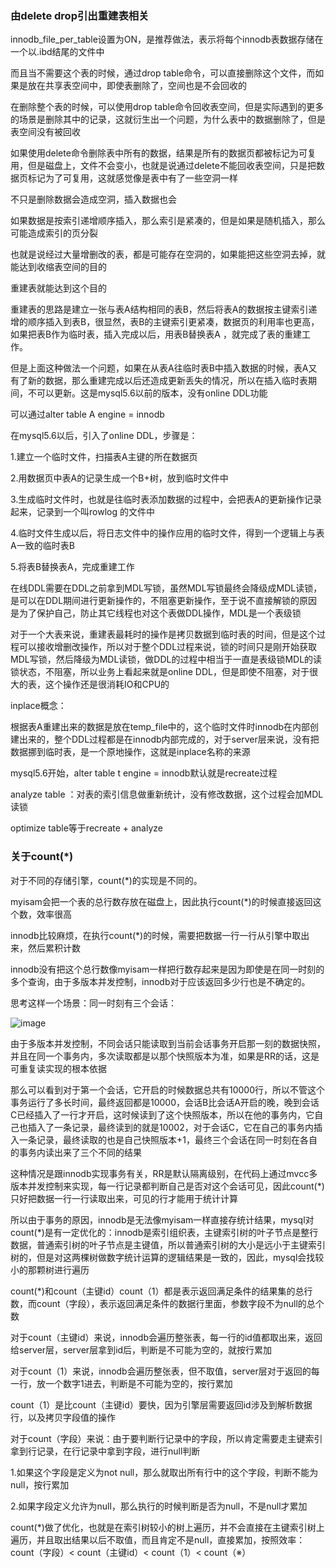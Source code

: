 ### 由delete drop引出重建表相关

innodb_file_per_table设置为ON，是推荐做法，表示将每个innodb表数据存储在一个以.ibd结尾的文件中

而且当不需要这个表的时候，通过drop table命令，可以直接删除这个文件，而如果是放在共享表空间中，即使表删除了，空间也是不会回收的

在删除整个表的时候，可以使用drop table命令回收表空间，但是实际遇到的更多的场景是删除其中的记录，这就衍生出一个问题，为什么表中的数据删除了，但是表空间没有被回收

如果使用delete命令删除表中所有的数据，结果是所有的数据页都被标记为可复用，但是磁盘上，文件不会变小，也就是说通过delete不能回收表空间，只是把数据页标记为了可复用，这就感觉像是表中有了一些空洞一样

不只是删除数据会造成空洞，插入数据也会

如果数据是按索引递增顺序插入，那么索引是紧凑的，但是如果是随机插入，那么可能造成索引的页分裂

也就是说经过大量增删改的表，都是可能存在空洞的，如果能把这些空洞去掉，就能达到收缩表空间的目的

重建表就能达到这个目的

重建表的思路是建立一张与表A结构相同的表B，然后将表A的数据按主键索引递增的顺序插入到表B，很显然，表B的主键索引更紧凑，数据页的利用率也更高，如果把表B作为临时表，插入完成以后，用表B替换表A ，就完成了表的重建工作。

但是上面这种做法一个问题，如果在从表A往临时表B中插入数据的时候，表A又有了新的数据，那么重建完成以后还造成更新丢失的情况，所以在插入临时表期间，不可以更新。这是mysql5.6以前的版本，没有online DDL功能

可以通过alter table A engine = innodb

在mysql5.6以后，引入了online DDL，步骤是：

1.建立一个临时文件，扫描表A主键的所在数据页

2.用数据页中表A的记录生成一个B+树，放到临时文件中

3.生成临时文件时，也就是往临时表添加数据的过程中，会把表A的更新操作记录起来，记录到一个叫rowlog 的文件中

4.临时文件生成以后，将日志文件中的操作应用的临时文件，得到一个逻辑上与表A一致的临时表B

5.将表B替换表A，完成重建工作

在线DDL需要在DDL之前拿到MDL写锁，虽然MDL写锁最终会降级成MDL读锁，是可以在DDL期间进行更新操作的，不阻塞更新操作，至于说不直接解锁的原因是为了保护自己，防止其它线程也对这个表做DDL操作，MDL是一个表级锁

对于一个大表来说，重建表最耗时的操作是拷贝数据到临时表的时间，但是这个过程可以接收增删改操作，所以对于整个DDL过程来说，锁的时间只是刚开始获取MDL写锁，然后降级为MDL读锁，做DDL的过程中相当于一直是表级锁MDL的读锁状态，不阻塞，所以业务上看起来就是online DDL，但是即使不阻塞，对于很大的表，这个操作还是很消耗IO和CPU的

inplace概念：

根据表A重建出来的数据是放在temp_file中的，这个临时文件时innodb在内部创建出来的，整个DDL过程都是在innodb内部完成的，对于server层来说，没有把数据挪到临时表，是一个原地操作，这就是inplace名称的来源

mysql5.6开始，alter table t engine = innodb默认就是recreate过程

analyze table ：对表的索引信息做重新统计，没有修改数据，这个过程会加MDL读锁

optimize table等于recreate + analyze

### 关于count(*)

对于不同的存储引擎，count(*)的实现是不同的。

myisam会把一个表的总行数存放在磁盘上，因此执行count(*)的时候直接返回这个数，效率很高

innodb比较麻烦，在执行count(*)的时候，需要把数据一行一行从引擎中取出来，然后累积计数

innodb没有把这个总行数像myisam一样把行数存起来是因为即使是在同一时刻的多个查询，由于多版本并发控制，innodb对于应该返回多少行也是不确定的。

思考这样一个场景：同一时刻有三个会话：

![image](https://cdn.jsdelivr.net/gh/chen-xing/figure_bed_02/cdn/20210903140209854.png)

由于多版本并发控制，不同会话只能读取到当前会话事务开启那一刻的数据快照，并且在同一个事务内，多次读取都是以那个快照版本为准，如果是RR的话，这是可重复读实现的根本依据

那么可以看到对于第一个会话，它开启的时候数据总共有10000行，所以不管这个事务运行了多长时间，最终返回都是10000，会话B比会话A开启的晚，晚到会话C已经插入了一行才开启，这时候读到了这个快照版本，所以在他的事务内，它自己也插入了一条记录，最终读到的就是10002，对于会话C，它在自己的事务内插入一条记录，最终读取的也是自己快照版本+1，最终三个会话在同一时刻在各自的事务内读出来了三个不同的结果

这种情况是跟innodb实现事务有关，RR是默认隔离级别，在代码上通过mvcc多版本并发控制来实现，每一行记录都判断自己是否对这个会话可见，因此count(*)只好把数据一行一行读取出来，可见的行才能用于统计计算

所以由于事务的原因，innodb是无法像myisam一样直接存统计结果，mysql对count(*)是有一定优化的：innodb是索引组织表，主键索引树的叶子节点是整行数据，普通索引树的叶子节点是主键值，所以普通索引树的大小是远小于主键索引树的，但是对这两棵树做数字统计运算的逻辑结果是一致的，因此，mysql会找较小的那颗树进行遍历

count(*)和count（主键id）count（1）都是表示返回满足条件的结果集的总行数，而count（字段），表示返回满足条件的数据行里面，参数字段不为null的总个数

对于count（主键id）来说，innodb会遍历整张表，每一行的id值都取出来，返回给server层，server层拿到id后，判断是不可能为空的，就按行累加

对于count（1）来说，innodb会遍历整张表，但不取值，server层对于返回的每一行，放一个数字1进去，判断是不可能为空的，按行累加

count（1）是比count（主键id）要快，因为引擎层需要返回id涉及到解析数据行，以及拷贝字段值的操作

对于count（字段）来说：由于要判断行记录中的字段，所以肯定需要走主键索引拿到行记录，在行记录中拿到字段，进行null判断

1.如果这个字段是定义为not null，那么就取出所有行中的这个字段，判断不能为null，按行累加

2.如果字段定义允许为null，那么执行的时候判断是否为null，不是null才累加

count(*)做了优化，也就是在索引树较小的树上遍历，并不会直接在主键索引树上遍历，并且取出结果以后不取值，而且肯定不是null，直接累加，按照效率：count（字段）< count（主键id）< count（1）<  count（※）

